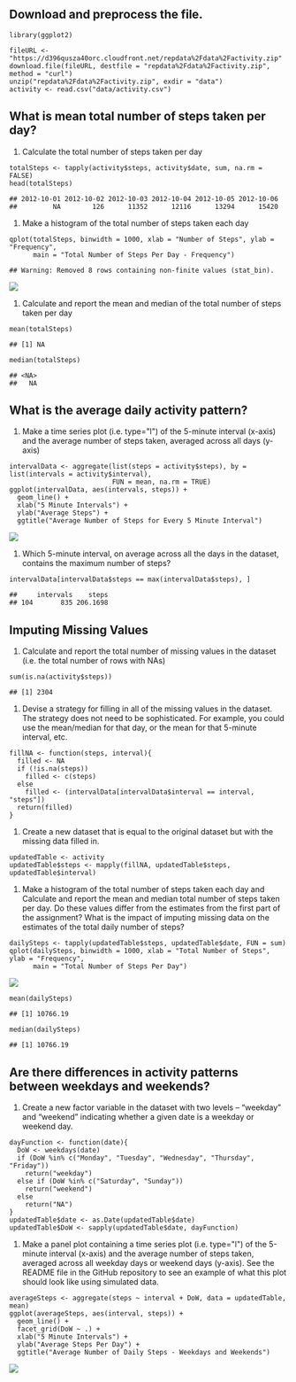 Download and preprocess the file.
---------------------------------

    library(ggplot2)

    fileURL <- "https://d396qusza40orc.cloudfront.net/repdata%2Fdata%2Factivity.zip"
    download.file(fileURL, destfile = "repdata%2Fdata%2Factivity.zip", method = "curl")
    unzip("repdata%2Fdata%2Factivity.zip", exdir = "data")
    activity <- read.csv("data/activity.csv")

What is mean total number of steps taken per day?
-------------------------------------------------

1.  Calculate the total number of steps taken per day

<!-- -->

    totalSteps <- tapply(activity$steps, activity$date, sum, na.rm = FALSE)
    head(totalSteps)

    ## 2012-10-01 2012-10-02 2012-10-03 2012-10-04 2012-10-05 2012-10-06 
    ##         NA        126      11352      12116      13294      15420

1.  Make a histogram of the total number of steps taken each day

<!-- -->

    qplot(totalSteps, binwidth = 1000, xlab = "Number of Steps", ylab = "Frequency",
          main = "Total Number of Steps Per Day - Frequency")

    ## Warning: Removed 8 rows containing non-finite values (stat_bin).

![](PA1_template_files/figure-markdown_strict/unnamed-chunk-3-1.png)

1.  Calculate and report the mean and median of the total number of
    steps taken per day

<!-- -->

    mean(totalSteps)

    ## [1] NA

    median(totalSteps)

    ## <NA> 
    ##   NA

What is the average daily activity pattern?
-------------------------------------------

1.  Make a time series plot (i.e. type="l") of the 5-minute
    interval (x-axis) and the average number of steps taken, averaged
    across all days (y-axis)

<!-- -->

    intervalData <- aggregate(list(steps = activity$steps), by = list(intervals = activity$interval),
                              FUN = mean, na.rm = TRUE)
    ggplot(intervalData, aes(intervals, steps)) +
      geom_line() +
      xlab("5 Minute Intervals") +
      ylab("Average Steps") +
      ggtitle("Average Number of Steps for Every 5 Minute Interval")

![](PA1_template_files/figure-markdown_strict/unnamed-chunk-5-1.png)

1.  Which 5-minute interval, on average across all the days in the
    dataset, contains the maximum number of steps?

<!-- -->

    intervalData[intervalData$steps == max(intervalData$steps), ]

    ##     intervals    steps
    ## 104       835 206.1698

Imputing Missing Values
-----------------------

1.  Calculate and report the total number of missing values in the
    dataset (i.e. the total number of rows with NAs)

<!-- -->

    sum(is.na(activity$steps))

    ## [1] 2304

1.  Devise a strategy for filling in all of the missing values in
    the dataset. The strategy does not need to be sophisticated. For
    example, you could use the mean/median for that day, or the mean for
    that 5-minute interval, etc.

<!-- -->

    fillNA <- function(steps, interval){
      filled <- NA
      if (!is.na(steps))
        filled <- c(steps)
      else 
        filled <- (intervalData[intervalData$interval == interval, "steps"])
      return(filled)
    }

1.  Create a new dataset that is equal to the original dataset but with
    the missing data filled in.

<!-- -->

    updatedTable <- activity
    updatedTable$steps <- mapply(fillNA, updatedTable$steps, updatedTable$interval)

1.  Make a histogram of the total number of steps taken each day and
    Calculate and report the mean and median total number of steps taken
    per day. Do these values differ from the estimates from the first
    part of the assignment? What is the impact of imputing missing data
    on the estimates of the total daily number of steps?

<!-- -->

    dailySteps <- tapply(updatedTable$steps, updatedTable$date, FUN = sum)
    qplot(dailySteps, binwidth = 1000, xlab = "Total Number of Steps", ylab = "Frequency",
          main = "Total Number of Steps Per Day")

![](PA1_template_files/figure-markdown_strict/unnamed-chunk-10-1.png)

    mean(dailySteps)

    ## [1] 10766.19

    median(dailySteps)

    ## [1] 10766.19

Are there differences in activity patterns between weekdays and weekends?
-------------------------------------------------------------------------

1.  Create a new factor variable in the dataset with two levels –
    “weekday” and “weekend” indicating whether a given date is a weekday
    or weekend day.

<!-- -->

    dayFunction <- function(date){
      DoW <- weekdays(date)
      if (DoW %in% c("Monday", "Tuesday", "Wednesday", "Thursday", "Friday"))
        return("weekday")
      else if (DoW %in% c("Saturday", "Sunday"))
        return("weekend")
      else
        return("NA")
    }
    updatedTable$date <- as.Date(updatedTable$date)
    updatedTable$DoW <- sapply(updatedTable$date, dayFunction)

1.  Make a panel plot containing a time series plot (i.e. type="l") of
    the 5-minute interval (x-axis) and the average number of steps
    taken, averaged across all weekday days or weekend days (y-axis).
    See the README file in the GitHub repository to see an example of
    what this plot should look like using simulated data.

<!-- -->

    averageSteps <- aggregate(steps ~ interval + DoW, data = updatedTable, mean)
    ggplot(averageSteps, aes(interval, steps)) +
      geom_line() +
      facet_grid(DoW ~ .) +
      xlab("5 Minute Intervals") +
      ylab("Average Steps Per Day") +
      ggtitle("Average Number of Daily Steps - Weekdays and Weekends")

![](PA1_template_files/figure-markdown_strict/unnamed-chunk-12-1.png)
